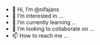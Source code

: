 - 👋 Hi, I’m @nifajans
- 👀 I’m interested in ...
- 🌱 I’m currently learning ...
- 💞️ I’m looking to collaborate on ...
- 📫 How to reach me ...

<!---
nifajans/nifajans is a ✨ special ✨ repository because its `README.md` (this file) appears on your GitHub profile.
You can click the Preview link to take a look at your changes.
--->
